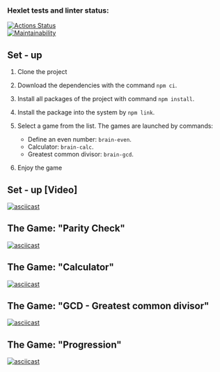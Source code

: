 ### Hexlet tests and linter status:

[![Actions Status](https://github.com/semyonsurkov/frontend-project-lvl1/workflows/hexlet-check/badge.svg)](https://github.com/semyonsurkov/frontend-project-lvl1/actions)<br>
[![Maintainability](https://api.codeclimate.com/v1/badges/0df0d13d6c245d877208/maintainability)](https://codeclimate.com/github/semyonsurkov/frontend-project-lvl1/maintainability)
## Set - up
1. Clone the project
2. Download the dependencies with the command `npm ci`.
3. Install all packages of the project with command `npm install`.
4. Install the package into the system by `npm link`.
5. Select a game from the list. The games are launched by commands:

   - Define an even number: `brain-even`.
   - Calculator: `brain-calc`.
   - Greatest common divisor: `brain-gcd`.

5. Enjoy the game

## Set - up [Video] 
[![asciicast](https://asciinema.org/a/520196.svg)](https://asciinema.org/a/520196)

## The Game: "Parity Check"  
[![asciicast](https://asciinema.org/a/520197.svg)](https://asciinema.org/a/520197)

## The Game: "Calculator"  
[![asciicast](https://asciinema.org/a/520198.svg)](https://asciinema.org/a/520198)

## The Game: "GCD - Greatest common divisor"
[![asciicast](https://asciinema.org/a/520199.svg)](https://asciinema.org/a/520199)

## The Game: "Progression"
[![asciicast](https://asciinema.org/a/521352.svg)](https://asciinema.org/a/521352)
